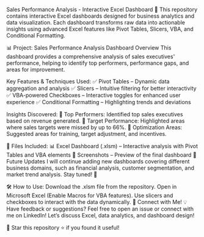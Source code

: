 Sales Performance Analysis - Interactive Excel Dashboard 🚀
This repository contains interactive Excel dashboards designed for business analytics and data visualization. Each dashboard transforms raw data into actionable insights using advanced Excel features like Pivot Tables, Slicers, VBA, and Conditional Formatting.

📊 Project: Sales Performance Analysis Dashboard
Overview
This dashboard provides a comprehensive analysis of sales executives' performance, helping to identify top performers, performance gaps, and areas for improvement.

Key Features & Techniques Used:
✅ Pivot Tables – Dynamic data aggregation and analysis
✅ Slicers – Intuitive filtering for better interactivity
✅ VBA-powered Checkboxes – Interactive toggles for enhanced user experience
✅ Conditional Formatting – Highlighting trends and deviations

Insights Discovered:
🔹 Top Performers: Identified top sales executives based on revenue generated.
🔹 Target Performance: Highlighted areas where sales targets were missed by up to 66%.
🔹 Optimization Areas: Suggested areas for training, target adjustment, and incentives.

📂 Files Included:
📊 Excel Dashboard (.xlsm) – Interactive analysis with Pivot Tables and VBA elements
📸 Screenshots – Preview of the final dashboard
🔄 Future Updates
I will continue adding new dashboards covering different business domains, such as financial analysis, customer segmentation, and market trend analysis. Stay tuned! 🚀

🛠️ How to Use:
Download the .xlsm file from the repository.
Open in Microsoft Excel (Enable Macros for VBA features).
Use slicers and checkboxes to interact with the data dynamically.
📢 Connect with Me!
💡 Have feedback or suggestions? Feel free to open an issue or connect with me on LinkedIn! Let’s discuss Excel, data analytics, and dashboard design!

🔗 Star this repository ⭐ if you found it useful!

